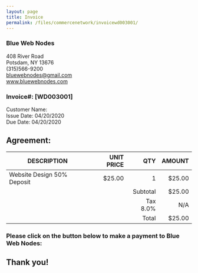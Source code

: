 ```yaml
---
layout: page
title: Invoice
permalink: /files/commercenetwork/invoicewd003001/
---
```


### Blue Web Nodes
408 River Road<br />
Potsdam, NY 13676<br />
(315)566-9200<br />
bluewebnodes@gmail.com<br />
www.bluewebnodes.com

### Invoice#: [WD003001]
Customer Name: <br />
Issue Date: 04/20/2020<br />
Due Date: 04/20/2020

## Agreement: 

| DESCRIPTION | UNIT PRICE | QTY | AMOUNT |
| --- | ---: | ---: | ---: |
| Website Design 50% Deposit | $25.00 | 1 | $25.00 |
|   |   | Subtotal | $25.00 |
|   |   | Tax 8.0% | N/A |
|   |   | Total | $25.00 |

### Please click on the button below to make a payment to Blue Web Nodes:



## Thank you!
